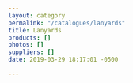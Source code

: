 ```yaml
---
layout: category
permalink: "/catalogues/lanyards"
title: Lanyards
products: []
photos: []
suppliers: []
date: 2019-03-29 18:17:01 -0500

---
```

